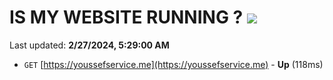 # IS MY WEBSITE RUNNING ? [![](https://img.shields.io/static/v1?label=Sponsor&message=%E2%9D%A4&logo=GitHub&color=%23fe8e86)](https://github.com/sponsors/<username>)

Last updated: **2/27/2024, 5:29:00 AM**

- `GET` [https://youssefservice.me](https://youssefservice.me) - **Up** (118ms)
